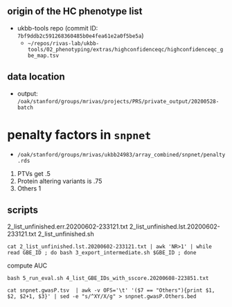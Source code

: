 
## origin of the HC phenotype list

- ukbb-tools repo (commit ID: `7bf9ddb2c591268360485b0e4fea61e2a0f5be5a`)
  - `~/repos/rivas-lab/ukbb-tools/02_phenotyping/extras/highconfidenceqc/highconfidenceqc_gbe_map.tsv`

## data location

- output: `/oak/stanford/groups/mrivas/projects/PRS/private_output/20200528-batch`

# penalty factors in `snpnet`

- `/oak/stanford/groups/mrivas/ukbb24983/array_combined/snpnet/penalty.rds`

1. PTVs get .5
2. Protein altering variants is .75
3. Others 1


## scripts

2_list_unfinished.err.20200602-233121.txt
2_list_unfinished.lst.20200602-233121.txt
2_list_unfinished.sh

```{bash}
cat 2_list_unfinished.lst.20200602-233121.txt | awk 'NR>1' | while read GBE_ID ; do bash 3_export_intermediate.sh $GBE_ID ; done
```

compute AUC

```{bash}
bash 5_run_eval.sh 4_list_GBE_IDs_with_sscore.20200608-223851.txt
```

```
cat snpnet.gwasP.tsv  | awk -v OFS='\t' '($7 == "Others"){print $1, $2, $2+1, $3}' | sed -e "s/^XY/X/g" > snpnet.gwasP.Others.bed
```
